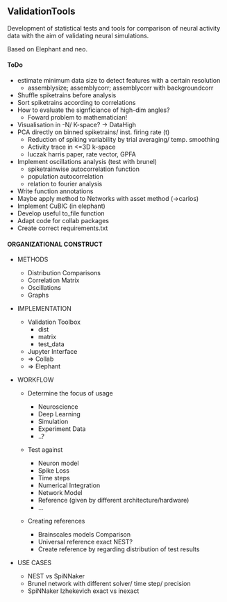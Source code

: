 ## ValidationTools
Development of statistical tests and tools for comparison of neural activity data with the aim of validating neural simulations.

Based on Elephant and neo.


#### ToDo

+ estimate minimum data size to detect features with a certain resolution
    + assemblysize; assemblycorr; assemblycorr with backgroundcorr
+ Shuffle spiketrains before analysis
+ Sort spiketrains according to correlations
+ How to evaluate the signficiance of high-dim angles?
    + Foward problem to mathematician!
+ Visualisation in -N/ K-space? -> DataHigh
+ PCA directly on binned spiketrains/ inst. firing rate (t)
    + Reduction of spiking variability by trial averaging/ temp. smoothing
    + Activity trace in <=3D k-space
    + luczak harris paper, rate vector, GPFA
+ Implement oscillations analysis (test with brunel)
    + spiketrainwise autocorrelation function
    + population autocorrelation
    + relation to fourier analysis
+ Write function annotations
+ Maybe apply method to Networks with asset method (->carlos)
+ Implement CuBIC (in elephant)
+ Develop useful to_file function
+ Adapt code for collab packages
+ Create correct requirements.txt



#### ORGANIZATIONAL CONSTRUCT

* METHODS

    + Distribution Comparisons
    + Correlation Matrix
    + Oscillations
    + Graphs

* IMPLEMENTATION

    + Validation Toolbox
        + dist
        + matrix
        + test_data
    + Jupyter Interface
    + => Collab
    + => Elephant

* WORKFLOW

    + Determine the focus of usage
        + Neuroscience
        + Deep Learning
        + Simulation
        + Experiment Data
        + ..?
        
    + Test against    
        + Neuron model
        + Spike Loss
        + Time steps
        + Numerical Integration
        + Network Model
        + Reference 
        (given by different architecture/hardware)
        + ...

    + Creating references
         + Brainscales models Comparison
         + Universal reference exact NEST?
         + Create reference by regarding distribution of test results

* USE CASES

    + NEST vs SpiNNaker
    + Brunel network with different solver/ time step/ precision
    + SpiNNaker Izhekevich exact vs inexact